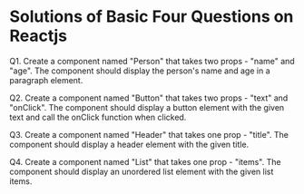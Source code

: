 # Solutions of Basic Four Questions on Reactjs

Q1. Create a component named "Person" that takes two props - "name" and "age". The component should 
display the person's name and age in a paragraph element.

Q2. Create a component named "Button" that takes two props - "text" and "onClick". The component should 
display a button element with the given text and call the onClick function when clicked.

Q3. Create a component named "Header" that takes one prop - "title". The component should display a header 
element with the given title.

Q4. Create a component named "List" that takes one prop - "items". The component should display an 
unordered list element with the given list items.
